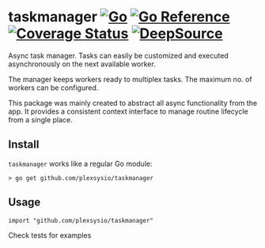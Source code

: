 # taskmanager [![Go](https://github.com/plexsysio/taskmanager/workflows/Go/badge.svg)](https://github.com/plexsysio/taskmanager/actions) [![Go Reference](https://pkg.go.dev/badge/github.com/plexsysio/taskmanager.svg)](https://pkg.go.dev/github.com/plexsysio/taskmanager) [![Coverage Status](https://coveralls.io/repos/github/plexsysio/taskmanager/badge.svg?branch=master)](https://coveralls.io/github/plexsysio/taskmanager?branch=master) [![DeepSource](https://deepsource.io/gh/plexsysio/taskmanager.svg/?label=active+issues&show_trend=true&token=ObURascsEDWqoJfshvTBOc-w)](https://deepsource.io/gh/plexsysio/taskmanager/?ref=repository-badge)

Async task manager. Tasks can easily be customized and executed asynchronously on
the next available worker.

The manager keeps workers ready to multiplex tasks. The maximum no. of workers can
be configured.

This package was mainly created to abstract all async functionality from the app. It
provides a consistent context interface to manage routine lifecycle from a single
place.

## Install
`taskmanager` works like a regular Go module:

```
> go get github.com/plexsysio/taskmanager
```

## Usage
```
import "github.com/plexsysio/taskmanager"
```
Check tests for examples
